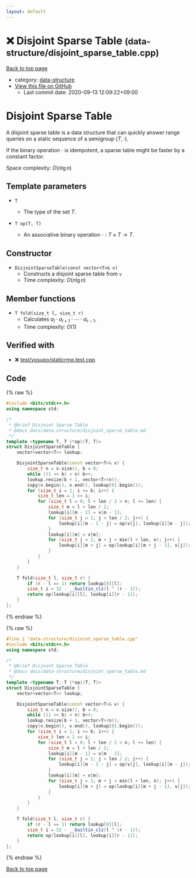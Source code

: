 ```yaml
---
layout: default
---
```


<!-- mathjax config similar to math.stackexchange -->
<script type="text/javascript" async
  src="https://cdnjs.cloudflare.com/ajax/libs/mathjax/2.7.5/MathJax.js?config=TeX-MML-AM_CHTML">
</script>
<script type="text/x-mathjax-config">
  MathJax.Hub.Config({
    TeX: { equationNumbers: { autoNumber: "AMS" }},
    tex2jax: {
      inlineMath: [ ['$','$'] ],
      processEscapes: true
    },
    "HTML-CSS": { matchFontHeight: false },
    displayAlign: "left",
    displayIndent: "2em"
  });
</script>

<script type="text/javascript" src="https://cdnjs.cloudflare.com/ajax/libs/jquery/3.4.1/jquery.min.js"></script>
<script src="https://cdn.jsdelivr.net/npm/jquery-balloon-js@1.1.2/jquery.balloon.min.js" integrity="sha256-ZEYs9VrgAeNuPvs15E39OsyOJaIkXEEt10fzxJ20+2I=" crossorigin="anonymous"></script>
<script type="text/javascript" src="../../assets/js/copy-button.js"></script>
<link rel="stylesheet" href="../../assets/css/copy-button.css" />


# :x: Disjoint Sparse Table <small>(data-structure/disjoint_sparse_table.cpp)</small>

<a href="../../index.html">Back to top page</a>

* category: <a href="../../index.html#36397fe12f935090ad150c6ce0c258d4">data-structure</a>
* <a href="{{ site.github.repository_url }}/blob/master/data-structure/disjoint_sparse_table.cpp">View this file on GitHub</a>
    - Last commit date: 2020-09-13 12:09:22+09:00




# Disjoint Sparse Table

A disjoint sparse table is a data structure that can quickly answer range queries on a static sequence of a semigroup $(T, \cdot)$.

If the binary operation $\cdot$ is idempotent, a sparse table might be faster by a constant factor.

Space complexity: $O(n \lg n)$

## Template parameters

- `T`
    - The type of the set $T$.

- `T op(T, T)`
    - An associative binary operation $\cdot: T \times T \rightarrow T$.

## Constructor

- `DisjointSparseTable(const vector<T>& v)`
    - Constructs a disjoint sparse table from `v`
    - Time complexity: $O(n \lg n)$

## Member functions

- `T fold(size_t l, size_t r)`
    - Calculates $a_l \cdot a_{l+1} \cdot \cdots \cdot a_{r-1}$.
    - Time complexity: $O(1)$

## Verified with

* :x: <a href="../../verify/test/yosupo/staticrmq.test.cpp.html">test/yosupo/staticrmq.test.cpp</a>


## Code

<a id="unbundled"></a>
{% raw %}
```cpp
#include <bits/stdc++.h>
using namespace std;

/*
 * @brief Disjoint Sparse Table
 * @docs docs/data-structure/disjoint_sparse_table.md
 */
template <typename T, T (*op)(T, T)>
struct DisjointSparseTable {
    vector<vector<T>> lookup;

    DisjointSparseTable(const vector<T>& v) {
        size_t n = v.size(), b = 0;
        while ((1 << b) < n) b++;
        lookup.resize(b + 1, vector<T>(n));
        copy(v.begin(), v.end(), lookup[0].begin());
        for (size_t i = 1; i <= b; i++) {
            size_t len = 1 << i;
            for (size_t l = 0; l + len / 2 < n; l += len) {
                size_t m = l + len / 2;
                lookup[i][m - 1] = v[m - 1];
                for (size_t j = 1; j < len / 2; j++) {
                    lookup[i][m - 1 - j] = op(v[j], lookup[i][m - j]);
                }
                lookup[i][m] = v[m];
                for (size_t j = 1; m + j < min(l + len, n); j++) {
                    lookup[i][m + j] = op(lookup[i][m + j - 1], v[j]);
                }
            }
        }
    }

    T fold(size_t l, size_t r) {
        if (r - l == 1) return lookup[0][l];
        size_t i = 32 - __builtin_clz(l ^ (r - 1));
        return op(lookup[i][l], lookup[i][r - 1]);
    }
};
```
{% endraw %}

<a id="bundled"></a>
{% raw %}
```cpp
#line 1 "data-structure/disjoint_sparse_table.cpp"
#include <bits/stdc++.h>
using namespace std;

/*
 * @brief Disjoint Sparse Table
 * @docs docs/data-structure/disjoint_sparse_table.md
 */
template <typename T, T (*op)(T, T)>
struct DisjointSparseTable {
    vector<vector<T>> lookup;

    DisjointSparseTable(const vector<T>& v) {
        size_t n = v.size(), b = 0;
        while ((1 << b) < n) b++;
        lookup.resize(b + 1, vector<T>(n));
        copy(v.begin(), v.end(), lookup[0].begin());
        for (size_t i = 1; i <= b; i++) {
            size_t len = 1 << i;
            for (size_t l = 0; l + len / 2 < n; l += len) {
                size_t m = l + len / 2;
                lookup[i][m - 1] = v[m - 1];
                for (size_t j = 1; j < len / 2; j++) {
                    lookup[i][m - 1 - j] = op(v[j], lookup[i][m - j]);
                }
                lookup[i][m] = v[m];
                for (size_t j = 1; m + j < min(l + len, n); j++) {
                    lookup[i][m + j] = op(lookup[i][m + j - 1], v[j]);
                }
            }
        }
    }

    T fold(size_t l, size_t r) {
        if (r - l == 1) return lookup[0][l];
        size_t i = 32 - __builtin_clz(l ^ (r - 1));
        return op(lookup[i][l], lookup[i][r - 1]);
    }
};

```
{% endraw %}

<a href="../../index.html">Back to top page</a>


